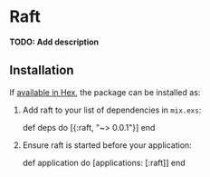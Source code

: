 # Raft

**TODO: Add description**

## Installation

If [available in Hex](https://hex.pm/docs/publish), the package can be installed as:

  1. Add raft to your list of dependencies in `mix.exs`:

        def deps do
          [{:raft, "~> 0.0.1"}]
        end

  2. Ensure raft is started before your application:

        def application do
          [applications: [:raft]]
        end

